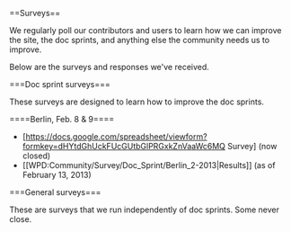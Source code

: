 ==Surveys==

We regularly poll our contributors and users to learn how we can improve the site, the doc sprints, and anything else the community needs us to improve.

Below are the surveys and responses we've received.

===Doc sprint surveys===

These surveys are designed to learn how to improve the doc sprints.

====Berlin, Feb. 8 & 9====

* [https://docs.google.com/spreadsheet/viewform?formkey=dHYtdGhUckFUcGUtbGlPRGxkZnVaaWc6MQ Survey] (now closed)
* [[WPD:Community/Survey/Doc_Sprint/Berlin_2-2013|Results]] (as of February 13, 2013)

===General surveys===

These are surveys that we run independently of doc sprints. Some never close.
